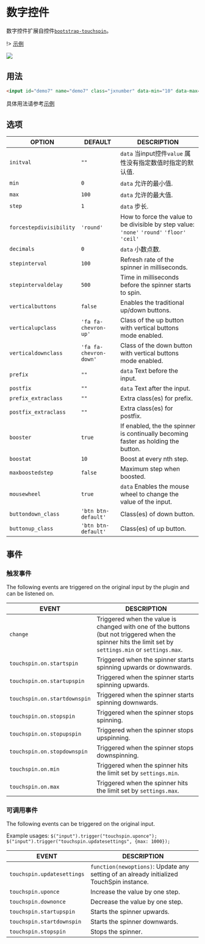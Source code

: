 # 数字控件

数字控件扩展自控件[`bootstrap-touchspin`](https://github.com/istvan-ujjmeszaros/bootstrap-touchspin)。

!> [示例](demo/form/number.html)

![](./img/jx-number/926c196d.png)

## 用法

```html
<input id="demo7" name="demo7" class="jxnumber" data-min="10" data-max="200" data-decimals="2" data-step="2" value="50" >     
```

具体用法请参考[示例](demo/jx-number.html)

## 选项

| OPTION                  | DEFAULT                              | DESCRIPTION                              |
| ----------------------- | ------------------------------------ | ---------------------------------------- |
| `initval`               | `""`                                 | `data` 当input控件`value` 属性没有指定数值时指定的默认值. |
| `min`                   | `0`                                  | `data` 允许的最小值.                           |
| `max`                   | `100`                                | `data` 允许的最大值.                           |
| `step`                  | `1`                                  | `data` 步长. |
| `forcestepdivisibility` | `'round'`                            | How to force the value to be divisible by step value: `'none'` `'round'` `'floor'` `'ceil'` |
| `decimals`              | `0`                                  | `data` 小数点数.                |
| `stepinterval`          | `100`                                | Refresh rate of the spinner in milliseconds. |
| `stepintervaldelay`     | `500`                                | Time in milliseconds before the spinner starts to spin. |
| `verticalbuttons`       | `false`                              | Enables the traditional up/down buttons. |
| `verticalupclass`       | `'fa fa-chevron-up'`   | Class of the up button with vertical buttons mode enabled. |
| `verticaldownclass`     | `'fa fa-chevron-down'` | Class of the down button with vertical buttons mode enabled. |
| `prefix`                | `""`                                 | `data` Text before the input.                   |
| `postfix`               | `""`                                 | `data` Text after the input.                    |
| `prefix_extraclass`     | `""`                                 | Extra class(es) for prefix.              |
| `postfix_extraclass`    | `""`                                 | Extra class(es) for postfix.             |
| `booster`               | `true`                               | If enabled, the the spinner is continually becoming faster as holding the button. |
| `boostat`               | `10`                                 | Boost at every nth step.                 |
| `maxboostedstep`        | `false`                              | Maximum step when boosted.               |
| `mousewheel`            | `true`                               | `data` Enables the mouse wheel to change the value of the input. |
| `buttondown_class`      | `'btn btn-default'`                  | Class(es) of down button.                |
| `buttonup_class`        | `'btn btn-default'`                  | Class(es) of up button.                  |

## 事件

### 触发事件

The following events are triggered on the original input by the plugin and can be listened on.

| EVENT                        | DESCRIPTION                              |
| ---------------------------- | ---------------------------------------- |
| `change`                     | Triggered when the value is changed with one of the buttons (but not triggered when the spinner hits the limit set by `settings.min` or `settings.max`. |
| `touchspin.on.startspin`     | Triggered when the spinner starts spinning upwards or downwards. |
| `touchspin.on.startupspin`   | Triggered when the spinner starts spinning upwards. |
| `touchspin.on.startdownspin` | Triggered when the spinner starts spinning downwards. |
| `touchspin.on.stopspin`      | Triggered when the spinner stops spinning. |
| `touchspin.on.stopupspin`    | Triggered when the spinner stops upspinning. |
| `touchspin.on.stopdownspin`  | Triggered when the spinner stops downspinning. |
| `touchspin.on.min`           | Triggered when the spinner hits the limit set by `settings.min`. |
| `touchspin.on.max`           | Triggered when the spinner hits the limit set by `settings.max`. |

### 可调用事件

The following events can be triggered on the original input.

Example usages:
`$("input").trigger("touchspin.uponce");`
`$("input").trigger("touchspin.updatesettings", {max: 1000});`

| EVENT                      | DESCRIPTION                              |
| -------------------------- | ---------------------------------------- |
| `touchspin.updatesettings` | `function(newoptions)`: Update any setting of an already initialized TouchSpin instance. |
| `touchspin.uponce`         | Increase the value by one step.          |
| `touchspin.downonce`       | Decrease the value by one step.          |
| `touchspin.startupspin`    | Starts the spinner upwards.              |
| `touchspin.startdownspin`  | Starts the spinner downwards.            |
| `touchspin.stopspin`       | Stops the spinner.                       |



